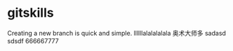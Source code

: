 # gitskills
Creating a new branch is quick and simple.
llllllalalalalala
奥术大师多
sadasd sdsdf
666667777